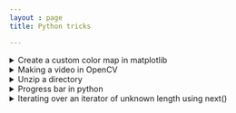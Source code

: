 ```yaml
---
layout : page
title: Python tricks

---
```


<details>
<summary> Create a custom color map in matplotlib</summary>

```python
def generate_cmap(colors):
	values = range(len(colors))
    vmax = np.ceil(np.max(values))
    color_list = []
    for v, c in zip(values, colors):
    	color_list.append( ( v/ vmax, c) )
    
    return LinearSegmentedColormap.from_list('custom_cmap', color_list)        

#Usage 1:   

cm  =  generate_cmap ([ 'moccasin', 'black', 'white' ]) #one color is assigned to one integer value in array
plt.imshow(array, cmap = cm)
plt.show() 

#Usage 2: to create an image highlighting FP, FN, TP and TN

def assign_value_for_cmap(y_actual, y_pred):
    row, column = initial_shape
    color_map = np.zeros((row, column))
    for i in range(len(y_pred)): 
        x = locations[i][0]
        y = locations[i][1]
        if y_actual[i]==y_pred[i]==0:
           color_map[x,y]= 1
        if y_actual[i]==y_pred[i]==1:
           color_map[x,y]= 2
        if y_pred[i]==1 and y_actual[i]!=y_pred[i]:
           color_map[x,y]= 3
        if y_pred[i]==0 and y_actual[i]!=y_pred[i]:
           color_map[x,y]= 4
        return color_map

color_map = assign_value_for_cmap(y_actual, y_pred, locations) 
cm  =  generate_cmap ([ 'moccasin', 'black', 'white', 'green', 'red' ]) #one color is assigned to one value
plt.imshow(color_map, cmap = cm)
plt.show() 
```
</details>

<details>
<summary> Making a video in OpenCV </summary>
  
```python

#variables
image_folder = "enter the name of image folder"
video_name = "demo_video.avi"
fps = 1

output_folder= "enter the name of image folder"

files= sorted(os.listdir(image_folder))
images = [img for img in files if img.endswith(".png")]
frame = cv2.imread(os.path.join(image_folder, images[0]))
height, width, depth = frame.shape

fourcc= cv2.VideoWriter_fourcc(*'DIB ') #check codec and file extension very carefully
video= cv2.VideoWriter(video_name, fourcc, fps, (width, height))

for image in images:  
        video.write(cv2.imread(os.path.join(image_folder, image))) 

del images
cv2.destroyAllWindows()
video.release()
```
</details>

<details>
<summary> Unzip a directory</summary> 
	
```python
import zipfile
with zipfile.ZipFile(path_to_zip_file, 'r') as zip_ref:
    zip_ref.extractall(path_to_save_at)
```
</details>

<details>
<summary> Progress bar in python</summary> 
	
```python
from tqdm import tqdm
for i in tqdm(range(10)):
    print('hi')
```
</details>

<details>
<summary> Iterating over an iterator of unknown length using next()</summary> 
	
```python
# Python code to demonstrate 
# working of next() 
list1 = [1, 2, 3, 4, 5]  
# converting list to iterator 
list1 = iter(list1)  
print ("The contents of list are : ") 
# printing using next() 
# using default 
while (1) : 
    val = next(list1,'end') 
    if val == 'end': 
        print ('list end') 
        break
    else : 
        print (val) 
```
</details>
